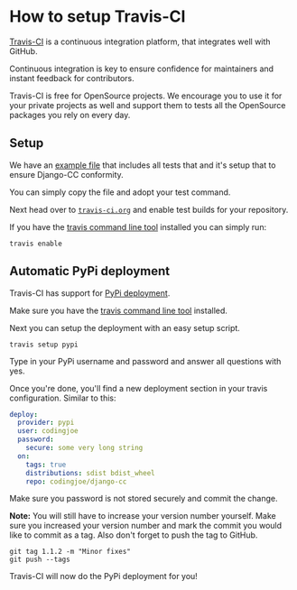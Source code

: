 # How to setup Travis-CI

[Travis-CI][travis-ci] is a continuous integration platform, that integrates well
with GitHub.

Continuous integration is key to ensure confidence for maintainers
and instant feedback for contributors.

Travis-CI is free for OpenSource projects. We encourage you to use it
for your private projects as well and support them to tests all the
OpenSource packages you rely on every day. 

## Setup

We have an [example file](examples/.travis.yaml) that includes all tests
that and it's setup that to ensure Django-CC conformity.

You can simply copy the file and adopt your test command.

Next head over to [`travis-ci.org`](https://travis-ci.org/) and enable
test builds for your repository.

If you have the [travis command line tool][travis-cli] installed you can simply run:

```shell
travis enable
```

## Automatic PyPi deployment

Travis-CI has support for
[PyPi deployment](https://docs.travis-ci.com/user/deployment/pypi/).

Make sure you have the
[travis command line tool][travis-cli]
installed.

Next you can setup the deployment with an easy setup script.

```shell
travis setup pypi
```

Type in your PyPi username and password and answer all questions
with yes.

Once you're done, you'll find a new deployment section in your travis
configuration. Similar to this:

```yaml
deploy:
  provider: pypi
  user: codingjoe
  password:
    secure: some very long string
  on:
    tags: true
    distributions: sdist bdist_wheel
    repo: codingjoe/django-cc
```

Make sure you password is not stored securely and commit the change.

**Note:** You will still have to increase your version number yourself.
Make sure you increased your version number and mark the commit you
would like to commit as a tag. Also don't forget to push the tag to
GitHub.

```shell
git tag 1.1.2 -m "Minor fixes"
git push --tags
```

Travis-CI will now do the PyPi deployment for you!

[travis-cli]: https://github.com/travis-ci/travis.rb#installation
[travis-ci]: https://travis-ci.org/
